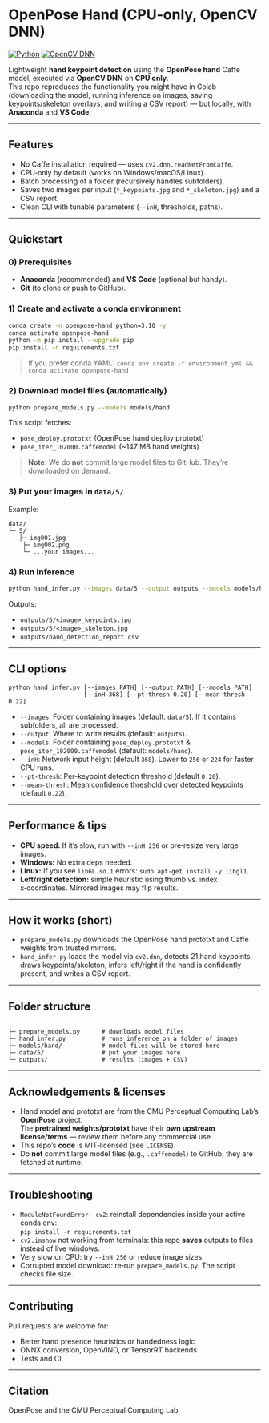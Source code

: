 # OpenPose Hand (CPU-only, OpenCV DNN)

[![Python](https://img.shields.io/badge/Python-3.10%2B-blue)](https://www.python.org/)
[![OpenCV DNN](https://img.shields.io/badge/OpenCV-DNN-informational)](https://opencv.org/)

Lightweight **hand keypoint detection** using the **OpenPose hand** Caffe model, executed via **OpenCV DNN** on **CPU only**.  
This repo reproduces the functionality you might have in Colab (downloading the model, running inference on images, saving keypoints/skeleton overlays, and writing a CSV report) — but locally, with **Anaconda** and **VS Code**.

---

## Features
- No Caffe installation required — uses `cv2.dnn.readNetFromCaffe`.
- CPU‑only by default (works on Windows/macOS/Linux).
- Batch processing of a folder (recursively handles subfolders).
- Saves two images per input (`*_keypoints.jpg` and `*_skeleton.jpg`) and a CSV report.
- Clean CLI with tunable parameters (`--inH`, thresholds, paths).

---

## Quickstart

### 0) Prerequisites
- **Anaconda** (recommended) and **VS Code** (optional but handy).
- **Git** (to clone or push to GitHub).

### 1) Create and activate a conda environment
```bash
conda create -n openpose-hand python=3.10 -y
conda activate openpose-hand
python -m pip install --upgrade pip
pip install -r requirements.txt
```

> If you prefer conda YAML: `conda env create -f environment.yml && conda activate openpose-hand`

### 2) Download model files (automatically)
```bash
python prepare_models.py --models models/hand
```
This script fetches:
- `pose_deploy.prototxt` (OpenPose hand deploy prototxt)
- `pose_iter_102000.caffemodel` (~147 MB hand weights)

> **Note:** We do **not** commit large model files to GitHub. They’re downloaded on demand.

### 3) Put your images in `data/5/`
Example:
```
data/
└─ 5/
   ├─ img001.jpg
    ├─ img002.png
    └─ ...your images...
```

### 4) Run inference
```bash
python hand_infer.py --images data/5 --output outputs --models models/hand
```

Outputs:
- `outputs/5/<image>_keypoints.jpg`
- `outputs/5/<image>_skeleton.jpg`
- `outputs/hand_detection_report.csv`

---

## CLI options
```text
python hand_infer.py [--images PATH] [--output PATH] [--models PATH]
                     [--inH 368] [--pt-thresh 0.20] [--mean-thresh 0.22]
```
- `--images`: Folder containing images (default: `data/5`). If it contains subfolders, all are processed.
- `--output`: Where to write results (default: `outputs`).
- `--models`: Folder containing `pose_deploy.prototxt` & `pose_iter_102000.caffemodel` (default: `models/hand`).
- `--inH`: Network input height (default `368`). Lower to `256` or `224` for faster CPU runs.
- `--pt-thresh`: Per-keypoint detection threshold (default `0.20`).
- `--mean-thresh`: Mean confidence threshold over detected keypoints (default `0.22`).

---

## Performance & tips
- **CPU speed:** If it’s slow, run with `--inH 256` or pre‑resize very large images.
- **Windows:** No extra deps needed.
- **Linux:** If you see `libGL.so.1` errors: `sudo apt-get install -y libgl1`.
- **Left/right detection:** simple heuristic using thumb vs. index x‑coordinates. Mirrored images may flip results.

---

## How it works (short)
- `prepare_models.py` downloads the OpenPose hand prototxt and Caffe weights from trusted mirrors.
- `hand_infer.py` loads the model via `cv2.dnn`, detects 21 hand keypoints, draws keypoints/skeleton, infers left/right if the hand is confidently present, and writes a CSV report.

---

## Folder structure
```
.
├─ prepare_models.py      # downloads model files
├─ hand_infer.py          # runs inference on a folder of images
├─ models/hand/           # model files will be stored here
├─ data/5/                # put your images here
└─ outputs/               # results (images + CSV)
```

---

## Acknowledgements & licenses
- Hand model and prototxt are from the CMU Perceptual Computing Lab’s **OpenPose** project.  
  The **pretrained weights/prototxt** have their **own upstream license/terms** — review them before any commercial use.  
- This repo’s **code** is MIT‑licensed (see `LICENSE`).  
- Do **not** commit large model files (e.g., `.caffemodel`) to GitHub; they are fetched at runtime.

---

## Troubleshooting
- `ModuleNotFoundError: cv2`: reinstall dependencies inside your active conda env:  
  `pip install -r requirements.txt`
- `cv2.imshow` not working from terminals: this repo **saves** outputs to files instead of live windows.
- Very slow on CPU: try `--inH 256` or reduce image sizes.
- Corrupted model download: re‑run `prepare_models.py`. The script checks file size.

---

## Contributing
Pull requests are welcome for:
- Better hand presence heuristics or handedness logic
- ONNX conversion, OpenVINO, or TensorRT backends
- Tests and CI

---

## Citation
 OpenPose and the CMU Perceptual Computing Lab 
